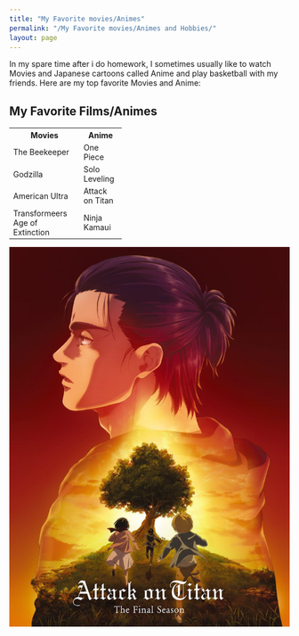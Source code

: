 ```yaml
---
title: "My Favorite movies/Animes"
permalink: "/My Favorite movies/Animes and Hobbies/"
layout: page
---
```

<p> In my spare time after i do homework, I sometimes usually like to watch Movies and Japanese cartoons called Anime and play basketball with my friends. Here are my top favorite Movies and Anime:</p>


<body>

<h2>My Favorite Films/Animes</h2>

<table style="width:40%">
<tr>
  <th>Movies</th>
  <th>Anime</th>
</tr>
<tr>
  <td>The Beekeeper</td>
  <td>One Piece </td>
</tr>
<tr>
  <td>Godzilla</td>
  <td>Solo Leveling</td>
</tr>
<tr>
  <td>American Ultra</td>
  <td>Attack on Titan</td>
</tr>
<tr>
  <td>Transformeers Age of Extinction</td>
  <td>Ninja Kamaui</td>
<table>
<body>
<img src = "aot.jpg">
